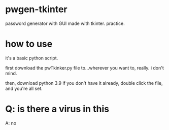 # pwgen-tkinter
password generator with GUI made with tkinter. practice.

# how to use
it's a basic python script. 

first download the pwTkinker.py file to...wherever you want to, really. i don't mind.

then, download python 3.9 if you don't have it already, double click the file, and you're all set.

# Q: is there a virus in this
A: no
